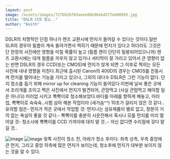 ```yaml
---
layout: post
image: /assets/images/727bb2bf85aeee8bb96eb4577eb80993.jpg
title: "DSLR CCD 청소.."
author: "Keith"
---
```


DSLR의 치명적인 단점 하나가 렌즈 교환시에 먼지가 들어갈 수 있다는 것이다.일반 SLR의 경우야 필름이 계속 돌아가면서 찍히기 때문에 먼지가 있다고 하더라도 그것은 단 한장의 사진에만 영향을 미칠 확률이 높고 (필름 캔이 단단히 밀봉되어있으니까) 렌즈 교환시에는 대개 필름을 끼우지 않고 있거나 셔터막이 잘 가리고 있어서 큰 영향이 없는 반면 DSLR의 경우 CCD(또는 CMOS)에 먼지가 앉게 되면 그 이후로 찍히는 모든 사진에 내내 영향을 미친다.최근에 출시된 Canon의 400D의 경우는 CMOS를 진동시켜 먼지를 떨어내는 기능을 가지고 있으나, 그외의 대다수 DSLR은 그런 기능이 없다. 단지 청소를 돕기 위해 mirror up for cleaning 기능이 들어있다.이번에 날씨 좋은 곳에서 조리개를 조이고 찍은 사진에서 먼지가 발견되어, 큰맘먹고 (사실 큰맘먹고 해야할 일은 아니다) 미러업 시키고 뽁뽁이로 청소해보았다.바디를 아래를 향하게 해놓고, 미러 업, 뽁뽁이로 슉슉슉..시험 삼아 해본 작업이라 (새가슴^^) 10초가 걸리지 않은 것 같다..유의할 점은- 먼지가 적은 곳에서 작업할 것: 먼지나는 섬유제품이 별로 없고, 창문이 거의 없는 욕실이 좋을 것 같다.- 뽁뽁이를 충분히 시운전해서 혹시나 모를 먼지를 미리 떨어낼 것- 청소시에 뽁뽁이를 CCD 가까이에 대지 말 것..- 자신 없다면 수리점에 갖다 맡길 것..

![image](/assets/images/727bb2bf85aeee8bb96eb4577eb80993.jpg)
![image](/assets/images/6d75d79e69c04fd2ac8ef336acaee205.jpg)
윗쪽 사진이 청소 전, 아래가 청소 후이다. 좌측 상측, 우측 중앙에 큰 먼지, 그리고 중앙 하측에 많은 먼지가 보이는데, 청소후에 먼지가 대부분 보이지 않는 것을 알 수 있다.

